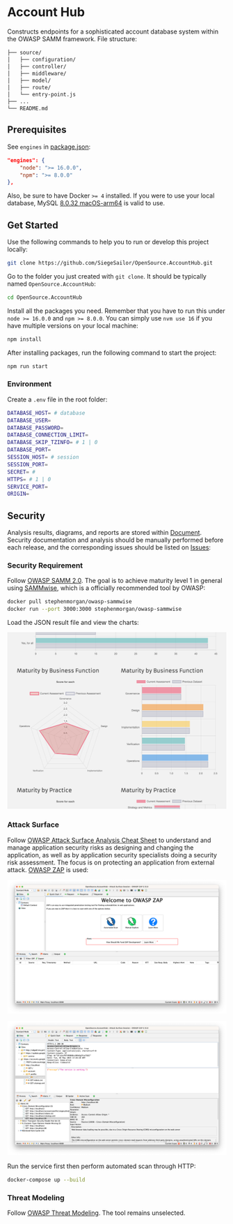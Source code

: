 # Account Hub

Constructs endpoints for a sophisticated account database system within the OWASP SAMM framework. File structure:

```
├── source/
│   ├── configuration/
│   ├── controller/
│   ├── middleware/
│   ├── model/
│   ├── route/
│   └── entry-point.js
├── ...
└── README.md
```

## Prerequisites

See `engines` in [package.json](./terminal/package.json):

```json
"engines": {
    "node": ">= 16.0.0",
    "npm": ">= 8.0.0"
},
```

Also, be sure to have Docker `>= 4` installed. If you were to use your local database, MySQL [8.0.32 macOS-arm64](https://dev.mysql.com/downloads/file/?id=516827) is valid to use.

## Get Started

Use the following commands to help you to run or develop this project locally:

```bash
git clone https://github.com/SiegeSailor/OpenSource.AccountHub.git
```

Go to the folder you just created with `git clone`. It should be typically named `OpenSource.AccountHub`:

```bash
cd OpenSource.AccountHub
```

Install all the packages you need. Remember that you have to run this under `node >= 16.0.0` and `npm >= 8.0.0`. You can simply use `nvm use 16` if you have multiple versions on your local machine:

```bash
npm install
```

After installing packages, run the following command to start the project:

```bash
npm run start
```

### Environment

Create a `.env` file in the root folder:

```bash
DATABASE_HOST= # database
DATABASE_USER=
DATABASE_PASSWORD=
DATABASE_CONNECTION_LIMIT=
DATABASE_SKIP_TZINFO= # 1 | 0
DATABASE_PORT=
SESSION_HOST= # session
SESSION_PORT=
SECRET= #
HTTPS= # 1 | 0
SERVICE_PORT=
ORIGIN=
```

## Security

Analysis results, diagrams, and reports are stored within [Document](./document/). Security documentation and analysis should be manually performed before each release, and the corresponding issues should be listed on [Issues](https://github.com/SiegeSailor/OpenSource.AccountHub/issues):

### Security Requirement

Follow [OWASP SAMM 2.0](https://owasp.org/www-project-samm/). The goal is to achieve maturity level 1 in general using [SAMMwise](https://github.com/owaspsamm/sammwise), which is a officially recommended tool by OWASP:

```bash
docker pull stephenmorgan/owasp-sammwise
docker run --port 3000:3000 stephenmorgan/owasp-sammwise
```

Load the JSON result file and view the charts:

![SAMMwise](./images/SAMMwise.png)

### Attack Surface

Follow [OWASP Attack Surface Analysis Cheat Sheet](https://cheatsheetseries.owasp.org/cheatsheets/Attack_Surface_Analysis_Cheat_Sheet.html) to understand and manage application security risks as designing and changing the application, as well as by application security specialists doing a security risk assessment. The focus is on protecting an application from external attack. [OWASP ZAP](https://www.zaproxy.org/) is used:

![OWASP ZAP](./images/OWASP%20ZAP.png)

![OWASP ZAP Attack](./images/OWASP%20ZAP%20Attack.png)

Run the service first then perform automated scan through HTTP:

```bash
docker-compose up --build
```

### Threat Modeling

Follow [OWASP Threat Modeling](https://owasp.org/www-community/Threat_Modeling). The tool remains unselected.
